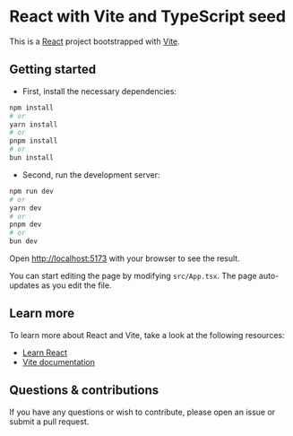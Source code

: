 # React with Vite and TypeScript seed

This is a [React](https://react.dev) project bootstrapped with [Vite](https://vitejs.dev).

## Getting started

- First, install the necessary dependencies:

```bash
npm install
# or
yarn install
# or
pnpm install
# or
bun install
```

- Second, run the development server:

```bash
npm run dev
# or
yarn dev
# or
pnpm dev
# or
bun dev
```

Open [http://localhost:5173](http://localhost:5173) with your browser to see the result.

You can start editing the page by modifying `src/App.tsx`. The page auto-updates as you edit the file.

## Learn more

To learn more about React and Vite, take a look at the following resources:

- [Learn React](https://react.dev/learn)
- [Vite documentation](https://vitejs.dev/guide)

## Questions & contributions

If you have any questions or wish to contribute, please open an issue or submit a pull request.
